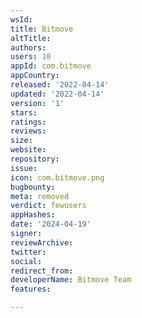 ```yaml
---
wsId: 
title: Bitmove
altTitle: 
authors: 
users: 10
appId: com.bitmove
appCountry: 
released: '2022-04-14'
updated: '2022-04-14'
version: '1'
stars: 
ratings: 
reviews: 
size: 
website: 
repository: 
issue: 
icon: com.bitmove.png
bugbounty: 
meta: removed
verdict: fewusers
appHashes: 
date: '2024-04-19'
signer: 
reviewArchive: 
twitter: 
social: 
redirect_from: 
developerName: Bitmove Team
features: 

---
```


